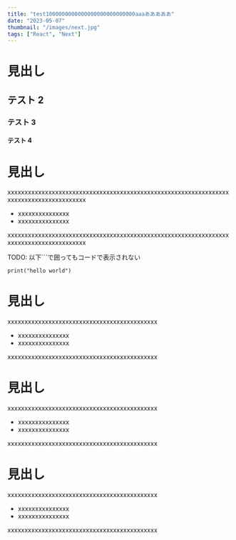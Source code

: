 ```yaml
---
title: "test1000000000000000000000000000aaaあああああ"
date: "2023-05-07"
thumbnail: "/images/next.jpg"
tags: ["React", "Next"]
---
```


# 見出し

## テスト 2

### テスト 3

#### テスト 4

# 見出し

xxxxxxxxxxxxxxxxxxxxxxxxxxxxxxxxxxxxxxxxxxxxxxxxxxxxxxxxxxxxxxxxxxxxxxxxxxxxxxxxxxxxxxxx

- xxxxxxxxxxxxxxx
- xxxxxxxxxxxxxxx

xxxxxxxxxxxxxxxxxxxxxxxxxxxxxxxxxxxxxxxxxxxxxxxxxxxxxxxxxxxxxxxxxxxxxxxxxxxxxxxxxxxxxxxx

TODO: 以下```で囲ってもコードで表示されない

```
print("hello world")
```

# 見出し

xxxxxxxxxxxxxxxxxxxxxxxxxxxxxxxxxxxxxxxxxxxx

- xxxxxxxxxxxxxxx
- xxxxxxxxxxxxxxx

xxxxxxxxxxxxxxxxxxxxxxxxxxxxxxxxxxxxxxxxxxxx

# 見出し

xxxxxxxxxxxxxxxxxxxxxxxxxxxxxxxxxxxxxxxxxxxx

- xxxxxxxxxxxxxxx
- xxxxxxxxxxxxxxx

xxxxxxxxxxxxxxxxxxxxxxxxxxxxxxxxxxxxxxxxxxxx

# 見出し

xxxxxxxxxxxxxxxxxxxxxxxxxxxxxxxxxxxxxxxxxxxx

- xxxxxxxxxxxxxxx
- xxxxxxxxxxxxxxx

xxxxxxxxxxxxxxxxxxxxxxxxxxxxxxxxxxxxxxxxxxxx
